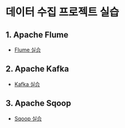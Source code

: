 # 데이터 수집 프로젝트 실습

## 1. Apache Flume
- [Flume 실습](01-flume/README.md)

## 2. Apache Kafka
- [Kafka 실습](02-kakfa/README.md)

## 3. Apache Sqoop
- [Sqoop 실습](03-sqoop/README.md)